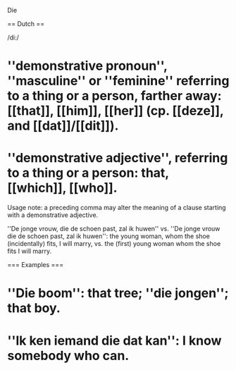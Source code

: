 Die

== Dutch ==

/di:/

# ''demonstrative pronoun'', ''masculine'' or ''feminine'' referring to a thing or a person, farther away: [[that]], [[him]], [[her]] (cp. [[deze]], and [[dat]]/[[dit]]).
# ''demonstrative adjective'', referring to a thing or a person: that, [[which]], [[who]].

Usage note: a preceding comma may alter the meaning of a clause starting with a demonstrative adjective.

''De jonge vrouw, die de schoen past, zal ik huwen'' vs. ''De jonge vrouw die de schoen past, zal ik huwen'': the young woman, whom the shoe (incidentally) fits, I will marry, vs. the (first) young woman whom the shoe fits I will marry.

=== Examples ===

# ''Die boom'': that tree; ''die jongen''; that boy.
# ''Ik ken iemand die dat kan'': I know somebody who can.